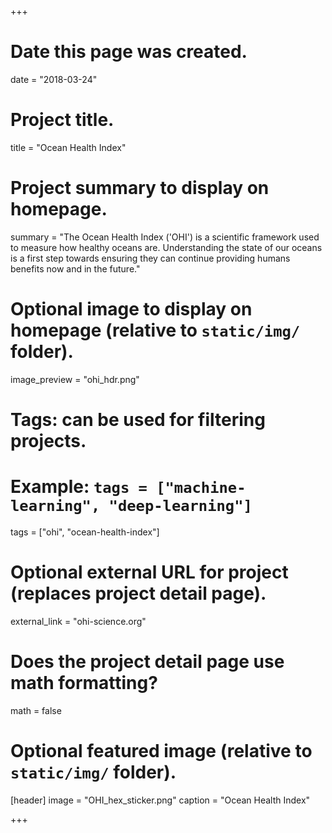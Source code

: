 +++
# Date this page was created.
date = "2018-03-24"

# Project title.
title = "Ocean Health Index"

# Project summary to display on homepage.
summary = "The Ocean Health Index ('OHI') is a scientific framework used to measure how healthy oceans are. Understanding the state of our oceans is a first step towards ensuring they can continue providing humans benefits now and in the future."

# Optional image to display on homepage (relative to `static/img/` folder).
image_preview = "ohi_hdr.png"

# Tags: can be used for filtering projects.
# Example: `tags = ["machine-learning", "deep-learning"]`
tags = ["ohi", "ocean-health-index"]

# Optional external URL for project (replaces project detail page).
external_link = "ohi-science.org"

# Does the project detail page use math formatting?
math = false

# Optional featured image (relative to `static/img/` folder).
[header]
image = "OHI_hex_sticker.png"
caption = "Ocean Health Index"

+++



